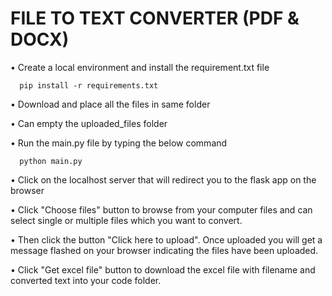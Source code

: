 # FILE TO TEXT CONVERTER (PDF & DOCX)

• Create a local environment and install the requirement.txt file

      pip install -r requirements.txt
      
• Download and place all the files in same folder

• Can empty the uploaded_files folder

• Run the main.py file by typing the below command

      python main.py
      
• Click on the localhost server that will redirect you to the flask app on the browser

• Click "Choose files" button to browse from your computer files and can select single or multiple files which you want to convert.

• Then click the button "Click here to upload". Once uploaded you will get a message flashed on your browser indicating the files have been uploaded.

• Click "Get excel file" button to download the excel file with filename and converted text into your code folder.
  
